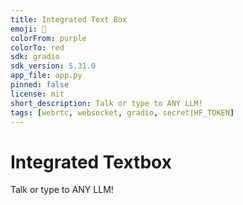 ```yaml
---
title: Integrated Text Box
emoji: 📝
colorFrom: purple
colorTo: red
sdk: gradio
sdk_version: 5.31.0
app_file: app.py
pinned: false
license: mit
short_description: Talk or type to ANY LLM!
tags: [webrtc, websocket, gradio, secret|HF_TOKEN]
---
```


# Integrated Textbox

Talk or type to ANY LLM!


